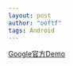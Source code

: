 ```yaml
---
layout: post
author: "ooftf"
tags: Android
---
```


[Google官方Demo](https://github.com/googlesamples/android-architecture-components/tree/master/BasicSample)